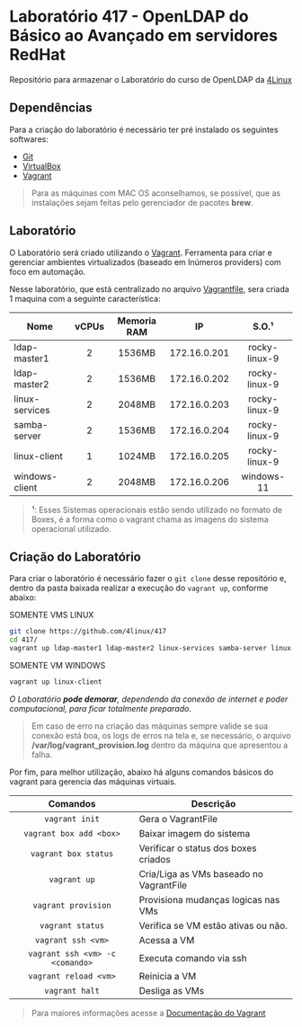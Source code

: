 Laboratório 417 - OpenLDAP do Básico ao Avançado em servidores RedHat
=============================

Repositório para armazenar o Laboratório do curso de OpenLDAP da [4Linux][1]

Dependências
------------

Para a criação do laboratório é necessário ter pré instalado os seguintes softwares:

* [Git][2]
* [VirtualBox][3]
* [Vagrant][4]

> Para as máquinas com MAC OS aconselhamos, se possível, que as instalações sejam feitas pelo gerenciador de pacotes **brew**.

Laboratório
-----------

O Laboratório será criado utilizando o [Vagrant][6]. Ferramenta para criar e gerenciar ambientes virtualizados (baseado em Inúmeros providers) com foco em automação.

Nesse laboratório, que está centralizado no arquivo [Vagrantfile][7], sera criada 1 maquina com a seguinte característica:

Nome       | vCPUs | Memoria RAM | IP            | S.O.¹           
---------- |:-----:|:-----------:|:-------------:|:---------------:
ldap-master1     | 2     | 1536MB | 172.16.0.201 | rocky-linux-9
ldap-master2     | 2     | 1536MB | 172.16.0.202 | rocky-linux-9
linux-services     | 2     | 2048MB | 172.16.0.203 | rocky-linux-9
samba-server     | 2     | 1536MB | 172.16.0.204 | rocky-linux-9
linux-client     | 1     | 1024MB | 172.16.0.205 | rocky-linux-9
windows-client     | 2     | 2048MB | 172.16.0.206 | windows-11


> **¹**: Esses Sistemas operacionais estão sendo utilizado no formato de Boxes, é a forma como o vagrant chama as imagens do sistema operacional utilizado.

Criação do Laboratório
----------------------

Para criar o laboratório é necessário fazer o `git clone` desse repositório e, dentro da pasta baixada realizar a execução do `vagrant up`, conforme abaixo:

SOMENTE VMS LINUX
```bash
git clone https://github.com/4linux/417
cd 417/
vagrant up ldap-master1 ldap-master2 linux-services samba-server linux-client
```

SOMENTE VM WINDOWS
```bash
vagrant up linux-client
```

_O Laboratório **pode demorar**, dependendo da conexão de internet e poder computacional, para ficar totalmente preparado._

> Em caso de erro na criação das máquinas sempre valide se sua conexão está boa, os logs de erros na tela e, se necessário, o arquivo **/var/log/vagrant_provision.log** dentro da máquina que apresentou a falha.

Por fim, para melhor utilização, abaixo há alguns comandos básicos do vagrant para gerencia das máquinas virtuais.

Comandos                | Descrição
:----------------------:| ---------------------------------------
`vagrant init`          | Gera o VagrantFile
`vagrant box add <box>` | Baixar imagem do sistema
`vagrant box status`    | Verificar o status dos boxes criados
`vagrant up`            | Cria/Liga as VMs baseado no VagrantFile
`vagrant provision`     | Provisiona mudanças logicas nas VMs
`vagrant status`        | Verifica se VM estão ativas ou não.
`vagrant ssh <vm>`      | Acessa a VM
`vagrant ssh <vm> -c <comando>` | Executa comando via ssh
`vagrant reload <vm>`   | Reinicia a VM
`vagrant halt`          | Desliga as VMs

> Para maiores informações acesse a [Documentação do Vagrant][8]

[1]: https://4linux.com.br
[2]: https://git-scm.com/downloads
[3]: https://www.virtualbox.org/wiki/Downloads
[4]: https://www.vagrantup.com/downloads
[5]: https://cygwin.com/install.html
[6]: https://www.vagrantup.com/
[7]: ./Vagrantfile
[8]: https://www.vagrantup.com/docs
